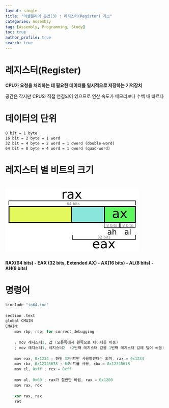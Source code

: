 ```yaml
---
layout: single
title: "어셈블리어 문법(3) : 레지스터(Register) 기초"
categories: Assembly
tag: [Assembly, Programming, Study]
toc: true
author_profile: true
search: true
---
```



# 레지스터(Register)

**CPU가 요청을 처리하는 데 필요한 데이터를 일시적으로 저장하는 기억장치**

공간은 작지만 CPU와 직접 연결되어 있으므로 연산 속도가 메모리보다 수백 배 빠르다



# 데이터의 단위

    8 bit = 1 byte
    16 bit = 2 byte = 1 word
    32 bit = 4 byte = 2 word = 1 dword (double-word)
    64 bit = 8 byte = 4 word = 1 qword (quad-word)



# 레지스터 별 비트의 크기

# ![rax](https://github.com/Heo-jaehyeon/Heo-jaehyeon.github.io/blob/master/images/rax.png?raw=true)

**RAX(64 bits) - EAX (32 bits, Extended AX) - AX(16 bits) - AL(8 bits) - AH(8 bits)**



# 명령어

```c++
%include "io64.inc"

section .text
global CMAIN
CMAIN:
    mov rbp, rsp; for correct debugging

    ; mov 레지스터1, 값 (오른쪽에서 왼쪽으로 데이터를 이동)
    ; mov 레지스터1, 레지스터2  (2번째 레지스터 값을 1번째 레지스터 값에 덮어 씌움)
    
    mov eax, 0x1234 ; 하위 32비트만 사용하겠다는 의미, rax = 0x1234
    mov rbx, 0x12345678 ; 64비트를 사용, rbx = 0x12345678
    mov cl, 0xff ; rcx = 0xff
    
    mov al, 0x00 ; rax가 절반만 바뀜, rax = 0x1200
    mov rax, rdx
    
    xor rax, rax
    ret
```

